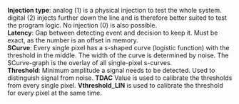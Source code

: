
**Injection type**: analog (1) is a physical injection to test the whole system. digital (2) injects further down the line and is therefore better suited to test the program logic. No injection (0) is also possible.  
**Latency**: Gap between detecting event and decision to keep it. Must be exact, as the number is an offset in memory.  
**SCurve**: Every single pixel has a s-shaped curve (logistic function) with the threshold in the middle. The width of the curve is determined by noise. The SCurve-graph is the overlay of all single-pixel s-curves.  
**Threshold**: Minimum amplitude a signal needs to be detected. Used to distinguish signal from noise. **TDAC** Value is used to calibrate the thresholds from every single pixel.   **Vthreshold_LIN** is used to calibrate the threshold for every pixel at the same time.  

